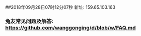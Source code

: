 ##2018年09月28日07时12分07秒 新址: 159.65.103.163
### 兔友常见问题及解答: https://github.com/wanggonging/d/blob/w/FAQ.md

